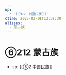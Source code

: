 ```yaml
---
up:
  - "[[⑥2 中国民族]]"
ctime: 2025-03-01T13:32:30
aliases:
  - 蒙古族
---
```


# ⑥212 蒙古族

- up: [[⑥2 中国民族]]
